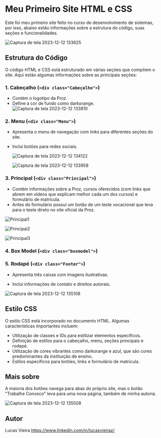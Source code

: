 # Meu Primeiro Site HTML e CSS

Este foi meu primeiro site feito no curso de desenvolvimento de sistemas, por isso,
abaixo estão informações sobre a estrutura do código, suas seções e funcionalidades.

![Captura de tela 2023-12-12 133625](https://github.com/lucasvieiraz/Website_proz/assets/138801061/a7e40ca3-8fb9-4e3b-b8c7-72ca71837b0c)

## Estrutura do Código

O código HTML e CSS está estruturado em várias seções que compõem o site. Aqui estão algumas informações sobre as principais seções:

### 1. Cabeçalho (`<div class="Cabeçalho">`)

- Contém o logotipo da Proz.
- Define a cor de fundo como darkorange.
  ![Captura de tela 2023-12-12 133810](https://github.com/lucasvieiraz/Website_proz/assets/138801061/74d57787-fead-4cab-974c-f733370e6dd9)


### 2. Menu (`<div class="Menu">`)

- Apresenta o menu de navegação com links para diferentes seções do site.
- Inclui botões para redes sociais.

  ![Captura de tela 2023-12-12 134122](https://github.com/lucasvieiraz/Website_proz/assets/138801061/273cac7e-492e-453e-80e2-26f1768df843)

  ![Captura de tela 2023-12-12 133958](https://github.com/lucasvieiraz/Website_proz/assets/138801061/f5d2781d-b515-4290-85b2-c2b340b5facd)


### 3. Principal (`<div class="Principal">`)

- Contém informações sobre a Proz, cursos oferecidos (com links que abrem em vídeos que explicam melhor cada um dos cursos) e formulário de matrícula.
- Antes do formulário possui um botão de um teste vocacional que leva para o teste direto no site oficial da Proz.

![Principal1](https://github.com/lucasvieiraz/Website_proz/assets/138801061/24979c78-5515-464c-b46d-bff0d1696022)

![Principal2](https://github.com/lucasvieiraz/Website_proz/assets/138801061/9b356710-6b18-4df3-a0b5-4d485b3c54d0)

![Principal3](https://github.com/lucasvieiraz/Website_proz/assets/138801061/f4003134-b320-4f8c-a557-20d0a2d6eca4)

  

### 4. Box Model (`<div class="boxmodel">`) 
### 5. Rodapé (`<div class="Footer">`)

- Apresenta três caixas com imagens ilustrativas.

 - Inclui informações de contato e direitos autorais.
  
 ![Captura de tela 2023-12-12 135108](https://github.com/lucasvieiraz/Website_proz/assets/138801061/98abf6d7-3749-44e5-8ffc-4eed544a8a9a)
 
## Estilo CSS

O estilo CSS está incorporado no documento HTML. Algumas características importantes incluem:

- Utilização de classes e IDs para estilizar elementos específicos.
- Definição de estilos para o cabeçalho, menu, seções principais e rodapé.
- Utilização de cores vibrantes como darkorange e azul, que são cores predominantes da instituição de ensino.
- Estilos específicos para botões, links e formulário de matrícula.

## Mais sobre 

A maioria dos botões navega para abas do próprio site, mas o botão "Trabalhe Conosco" leva para uma nova página, também de minha autoria.

![Captura de tela 2023-12-12 135508](https://github.com/lucasvieiraz/Website_proz/assets/138801061/73e13b2e-4a9c-48e5-9bf7-016e3a1a146c)

## Autor
Lucas Vieira 
https://www.linkedin.com/in/lucasvieiraz/


